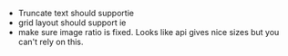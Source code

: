 - Truncate text should supportie
- grid layout should support ie
- make sure image ratio is fixed. Looks like api gives nice sizes but you can't rely on this.
